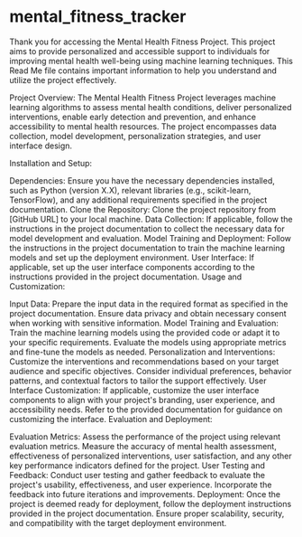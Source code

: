 # mental_fitness_tracker
Thank you for accessing the Mental Health Fitness Project. This project aims to provide personalized and accessible support to individuals for improving mental health well-being using machine learning techniques. This Read Me file contains important information to help you understand and utilize the project effectively.

Project Overview:
The Mental Health Fitness Project leverages machine learning algorithms to assess mental health conditions, deliver personalized interventions, enable early detection and prevention, and enhance accessibility to mental health resources. The project encompasses data collection, model development, personalization strategies, and user interface design.

Installation and Setup:

Dependencies: Ensure you have the necessary dependencies installed, such as Python (version X.X), relevant libraries (e.g., scikit-learn, TensorFlow), and any additional requirements specified in the project documentation.
Clone the Repository: Clone the project repository from [GitHub URL] to your local machine.
Data Collection: If applicable, follow the instructions in the project documentation to collect the necessary data for model development and evaluation.
Model Training and Deployment: Follow the instructions in the project documentation to train the machine learning models and set up the deployment environment.
User Interface: If applicable, set up the user interface components according to the instructions provided in the project documentation.
Usage and Customization:

Input Data: Prepare the input data in the required format as specified in the project documentation. Ensure data privacy and obtain necessary consent when working with sensitive information.
Model Training and Evaluation: Train the machine learning models using the provided code or adapt it to your specific requirements. Evaluate the models using appropriate metrics and fine-tune the models as needed.
Personalization and Interventions: Customize the interventions and recommendations based on your target audience and specific objectives. Consider individual preferences, behavior patterns, and contextual factors to tailor the support effectively.
User Interface Customization: If applicable, customize the user interface components to align with your project's branding, user experience, and accessibility needs. Refer to the provided documentation for guidance on customizing the interface.
Evaluation and Deployment:

Evaluation Metrics: Assess the performance of the project using relevant evaluation metrics. Measure the accuracy of mental health assessment, effectiveness of personalized interventions, user satisfaction, and any other key performance indicators defined for the project.
User Testing and Feedback: Conduct user testing and gather feedback to evaluate the project's usability, effectiveness, and user experience. Incorporate the feedback into future iterations and improvements.
Deployment: Once the project is deemed ready for deployment, follow the deployment instructions provided in the project documentation. Ensure proper scalability, security, and compatibility with the target deployment environment.
